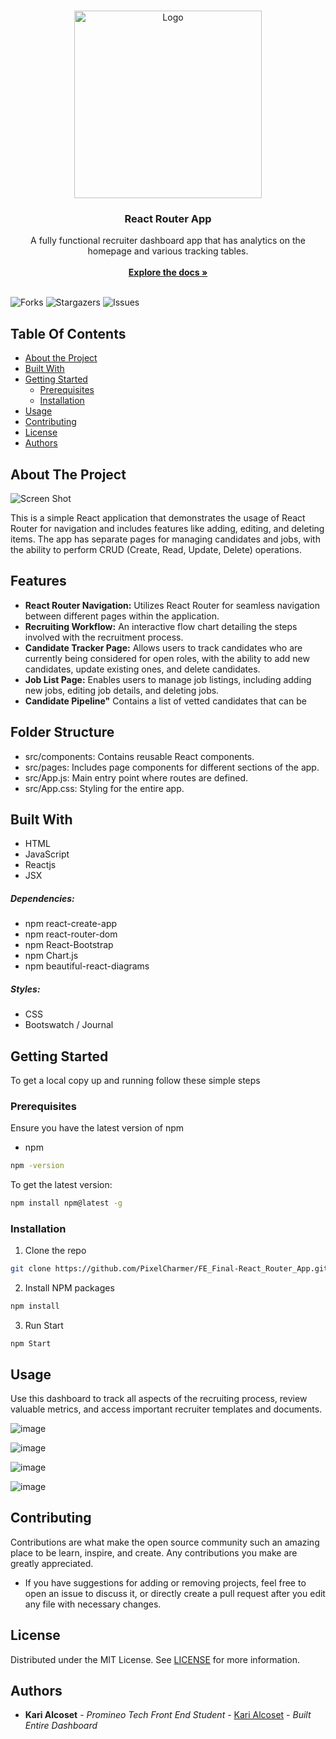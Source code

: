 <br/>
<p align="center">
  <a href="https://github.com/PixelCharmer/FE_Final-React_Router_App">
    <img src="https://github.com/PixelCharmer/week13_react-app/assets/145899504/769237c9-b855-4f03-8b22-707c8c456b54" alt="Logo" width="300" height="300">
  </a>

  <h3 align="center">React Router App</h3>

  <p align="center">
    A fully functional recruiter dashboard app that has analytics on the homepage and various tracking tables. 
    <br/>
    <br/>
    <a href="https://github.com/PixelCharmer/FE_Final-React_Router_App"><strong>Explore the docs »</strong></a>
    <br/>
    <br/>
  </p>
</p>

![Forks](https://img.shields.io/github/forks/PixelCharmer/FE_Final-React_Router_App?style=social) ![Stargazers](https://img.shields.io/github/stars/PixelCharmer/FE_Final-React_Router_App?style=social) ![Issues](https://img.shields.io/github/issues/PixelCharmer/FE_Final-React_Router_App) 

## Table Of Contents

* [About the Project](#about-the-project)
* [Built With](#built-with)
* [Getting Started](#getting-started)
  * [Prerequisites](#prerequisites)
  * [Installation](#installation)
* [Usage](#usage)
* [Contributing](#contributing)
* [License](#license)
* [Authors](#authors)

## About The Project

![Screen Shot](https://github.com/PixelCharmer/Week14_React-Movie-Reviews/assets/145899504/88b24cbe-5dab-47eb-8791-021c3218b89a)

This is a simple React application that demonstrates the usage of React Router for navigation and includes features like adding, editing, and deleting items. The app has separate pages for managing candidates and jobs, with the ability to perform CRUD (Create, Read, Update, Delete) operations.

## Features

- **React Router Navigation:** 
Utilizes React Router for seamless navigation between different pages within the application.
- **Recruiting Workflow:**
An interactive flow chart detailing the steps involved with the recruitment process. 
- **Candidate Tracker Page:** 
Allows users to track candidates who are currently being considered for open roles, with the ability to add new candidates, update existing ones, and delete candidates.
- **Job List Page:** 
Enables users to manage job listings, including adding new jobs, editing job details, and deleting jobs.
- **Candidate Pipeline"**
Contains a list of vetted candidates that can be 

## Folder Structure

- src/components: Contains reusable React components.
- src/pages: Includes page components for different sections of the app.
- src/App.js: Main entry point where routes are defined.
- src/App.css: Styling for the entire app.

## Built With

  - HTML
  - JavaScript
  - Reactjs
  - JSX
  
##### Dependencies: 
  - npm react-create-app
  - npm react-router-dom
  - npm React-Bootstrap
  - npm Chart.js
  - npm beautiful-react-diagrams

##### Styles:
  - CSS
  - Bootswatch / Journal

## Getting Started

To get a local copy up and running follow these simple steps

### Prerequisites

Ensure you have the latest version of npm

* npm

```sh
npm -version
```
To get the latest version:
```sh
npm install npm@latest -g
```

### Installation

1. Clone the repo

```sh
git clone https://github.com/PixelCharmer/FE_Final-React_Router_App.git
```

2. Install NPM packages

```sh
npm install
```

3. Run Start

```JS
npm Start
```

## Usage

Use this dashboard to track all aspects of the recruiting process, review valuable metrics, and access important recruiter templates and documents.  

![image](https://github.com/PixelCharmer/Week14_React-Movie-Reviews/assets/145899504/542bc8d8-82b5-494d-8f65-18da5aec9662)

![image](https://github.com/PixelCharmer/Week14_React-Movie-Reviews/assets/145899504/4e4879df-eb26-41d7-8776-d42ec7741aff)

![image](https://github.com/PixelCharmer/Week14_React-Movie-Reviews/assets/145899504/01fce036-2f0d-4fd6-9748-91717098aecc)

![image](https://github.com/PixelCharmer/Week14_React-Movie-Reviews/assets/145899504/cffb3981-4425-432d-9de7-6cd09905e30e)

## Contributing

Contributions are what make the open source community such an amazing place to be learn, inspire, and create. Any contributions you make are greatly appreciated.

- If you have suggestions for adding or removing projects, feel free to open an issue to discuss it, or directly create a pull request after you edit any file with necessary changes.

## License

Distributed under the MIT License. See [LICENSE](https://github.com/PixelCharmer/FE_Final-React_Router_App/blob/main/LICENSE.md) for more information.

## Authors

* **Kari Alcoset** - *Promineo Tech Front End Student* - [Kari Alcoset](https://github.com/PixelCharmer) - *Built Entire Dashboard*
